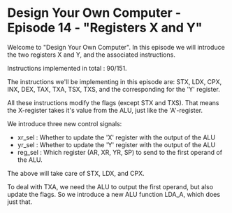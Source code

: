 # Design Your Own Computer - Episode 14 - "Registers X and Y"

Welcome to "Design Your Own Computer".  In this episode we will introduce the
two registers X and Y, and the associated instructions.

Instructions implemented in total : 90/151.

The instructions we'll be implementing in this episode are:
STX, LDX, CPX, INX, DEX, TAX, TXA, TSX, TXS, and the corresponding for the 'Y'
register.

All these instructions modify the flags (except STX and TXS). That means the
X-register takes it's value from the ALU, just like the 'A'-register.

We introduce three new control signals:
* xr\_sel : Whether to update the 'X' register with the output of the ALU
* yr\_sel : Whether to update the 'Y' register with the output of the ALU
* reg\_sel : Which register (AR, XR, YR, SP) to send to the first operand of
  the ALU.

The above will take care of STX, LDX, and CPX.

To deal with TXA, we need the ALU to output the first operand, but also update
the flags. So we introduce a new ALU function LDA\_A, which does just that.

